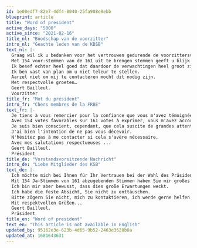 ```yaml
---
id: 1e00edf7-82e7-4df4-8040-25fa908e9ebb
blueprint: article
title: "Word of president"
active_days: "5000"
active_since: "2021-02-16"
title_nl: "Boodschap van de voorzitter"
intro_nl: "Geachte leden van de KBSB"
text_nl: |-
  Graag wil ik u bedanken voor het vertrouwen gedurende de voorzittersverkiezing tijdens de voorbije algemene vergadering.
  Met 154 voor-stemmen van de 161 uit te brengen stemmen geeft u blijk van een groot vertrouwen in mijn persoon.
  Ik besef echter heel goed dat daardoor de verwachtingen heel groot zijn.
  Ik ben vast van plan om u niet teleur te stellen.
  Aarzel niet om mij te contacteren mocht dit nodig zijn.
  Met respectvolle groeten…
  Geert Bailleul.
  Voorzitter
title_fr: "Mot du président"
intro_fr: "Chers membres de la FRBE"
text_fr: |-
  Je tiens à vous remercier pour la confiance que vous m'avez témoignée lors de l'élection du président lors de la dernière assemblée générale.
  Avec 154 votes favorables sur 161 votes à exprimer, vous m'avez accordé une grande confiance.
  Je suis bien conscient, cependant, que cela suscite de grandes attentes.
  J'ai bien l'intention de ne pas vous décevoir.
  N'hésitez pas à me contacter si cela s'avère nécessaire.
  Avec mes salutations respectueuses ...
  Geert Bailleul.
  Président
title_de: "Vorstandsvorsitzende Nachricht"
intro_de: "Liebe Mitglieder des KSB"
text_de: |-
  Ich möchte mich bei Ihnen für Ihr Vertrauen bei der Wahl des Präsidenten während der vergangenen Mitgliederversammlung bedanken.
  Mit 154 Ja-Stimmen von 161 abzugebenden Stimmen haben Sie mir großes Vertrauen entgegengebracht.
  Ich bin mir aber bewusst, dass dies große Erwartungen weckt.
  Ich habe die feste Absicht, Sie nicht zu enttäuschen.
  Bitte zögern Sie nicht, mich zu kontaktieren, ich werde gerne helfen.
  Mit respektvollen Grüßen...
  Geert Bailleul.
  Präsident
title_en: "Word of president"
text_en: "This article is not available in English"
updated_by: 95162e3e-623b-4d65-9b52-2463e3620b8a
updated_at: 1681643631
---
```


